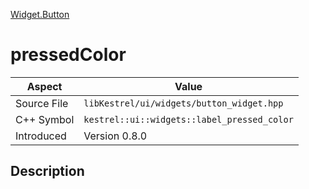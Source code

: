 [Widget.Button](index)
# pressedColor
| Aspect | Value |
| --- | --- |
| Source File | `libKestrel/ui/widgets/button_widget.hpp` |
| C++ Symbol | `kestrel::ui::widgets::label_pressed_color` |
| Introduced | Version 0.8.0 |
## Description

